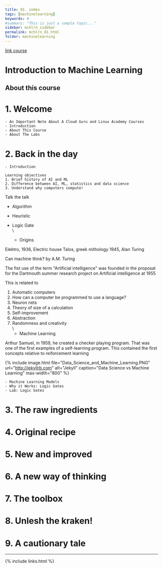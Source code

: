 ```yaml
---
title: 01. index
tags: [machinelearning]
keywords: #
#summary: "This is just a sample topic..."
sidebar: mchlrn_sidebar
permalink: mchlrn_01.html
folder: machinelearning
---
```


[link course](https://linuxacademy.com/cp/coursescheduler/view/id/492070)

# Introduction to Machine Learning

## About this course

# 1. Welcome
    - An Important Note About A Cloud Guru and Linux Academy Courses
    - Introduction
    - About This Course
    - About The Labs

# 2. Back in  the day
    - Introduction

    Learning objectives
    1. Brief history of AI and ML
    2. Difference between AI, ML, statistics and data science
    3. Understand why computers compute!

 Talk the talk
*  Algorithm
* Heuristic
* Logic Gate
\
\


    - Origins


Elektro, 1936, Electric house
Talos, greek mithology
1945, Alan Turing

Can machine think? by A.M. Turing

The fist use of the term "Artificial intelligence" was founded in the proposal for the Dartmouth summer research project on Artificial intelligence at 1955

This is related to
1. Automatic computers
2. How can a computer be programmed to use a language?
3. Neuron nets
4. Theory of size of a calculation
5. Self-improvement
6. Abstraction
7. Randomness and creativity
\
\
    - Machine Learning

Arthur Samuel, in 1959, he created a checker playing program. That was one of the first examples of a self-learning program. This contained the first concepts relative to reiforcement learning 


{% include image.html file="Data_Science_and_Machine_Learning.PNG" url="http://jekyllrb.com" alt="Jekyll" caption="Data Science vs Machine Learning" max-width="800" %}




    - Machine Learning Models
    - Why it Works: Logic Gates
    - Lab: Logic Gates

# 3. The raw ingredients
# 4. Original recipe
# 5. New and improved
# 6. A new way of thinking
# 7. The toolbox
# 8. Unlesh the kraken!
# 9. A cautionary tale




---


{% include links.html %}